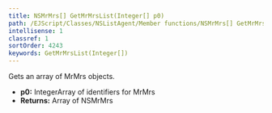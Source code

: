 ```yaml
---
title: NSMrMrs[] GetMrMrsList(Integer[] p0)
path: /EJScript/Classes/NSListAgent/Member functions/NSMrMrs[] GetMrMrsList(Integer[] p_0)
intellisense: 1
classref: 1
sortOrder: 4243
keywords: GetMrMrsList(Integer[])
---
```


Gets an array of MrMrs objects.


* **p0:** IntegerArray of identifiers for MrMrs
* **Returns:** Array of NSMrMrs


